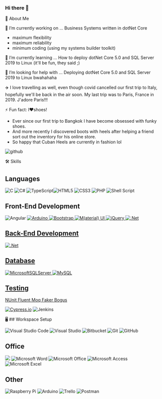 <!-- Inspired by https://github.com/ruppysuppy -->
### Hi there 👋

:rocket: About Me

🔭 I’m currently working on ...
Business Systems written in dotNet Core
- maximum flexibility
- maximum reliability
- minimum coding (using my systems builder toolkit)

🌱 I’m currently learning ...
How to deploy dotNet Core 5.0 and SQL Server 2019 to Linux
(it'll be fun, they said ;)

🤔 I’m looking for help with ...
Deploying dotNet Core 5.0 and SQL Server 2019 to Linux bwahahaha

✈️ I love travelling as well, even though covid cancelled our first trip to Italy, hopefully we'll be back in the air soon.
My last trip was to Paris, France in 2019. J'adore Paris!!!

⚡ Fun fact: I❤️shoes!
- Ever since our first trip to Bangkok I have become obsessed with funky shoes.
- And more recently I discovered boots with heels after helping a friend sort out the inventory for his online store.
- So happy that Cuban Heels are currently in fashion lol

<!--
**pauloneill/pauloneill** is a ✨ _special_ ✨ repository because its `README.md` (this file) appears on your GitHub profile.

Here are some ideas to get you started:

- 👯 I’m looking to collaborate on ...
- 💬 Ask me about ...
- 📫 How to reach me: ...
- 😄 Pronouns: ...
-->
![github](https://img.shields.io/badge/GitHub-000000?style=for-the-badge&logo=GitHub&logoColor=white)


🛠️ Skills
## Languages

![C](https://img.shields.io/badge/c-%2300599C.svg?style=for-the-badge&logo=c&logoColor=white) ![C#](https://img.shields.io/badge/c%23-%23239120.svg?style=for-the-badge&logo=c-sharp&logoColor=white) ![TypeScript](https://img.shields.io/badge/typescript-%23007ACC.svg?style=for-the-badge&logo=typescript&logoColor=white)![HTML5](https://img.shields.io/badge/html5-%23E34F26.svg?style=for-the-badge&logo=html5&logoColor=white) ![CSS3](https://img.shields.io/badge/css3-%231572B6.svg?style=for-the-badge&logo=css3&logoColor=white) ![PHP](https://img.shields.io/badge/php-%23777BB4.svg?style=for-the-badge&logo=php&logoColor=white) ![Shell Script](https://img.shields.io/badge/shell_script-%23121011.svg?style=for-the-badge&logo=gnu-bash&logoColor=white)

## Front-End Development

![Angular](https://img.shields.io/badge/angular-%23DD0031.svg?style=for-the-badge&logo=angular&logoColor=white) <a href="https://www.arduino.cc/" target="_blank"> ![Arduino](https://img.shields.io/badge/-Arduino-00979D?style=for-the-badge&logo=Arduino&logoColor=white) ![Bootstrap](https://img.shields.io/badge/bootstrap-%23563D7C.svg?style=for-the-badge&logo=bootstrap&logoColor=white) ![M(aterial) UI](https://img.shields.io/badge/MUI-%230081CB.svg?style=for-the-badge&logo=material-ui&logoColor=white) ![jQuery](https://img.shields.io/badge/jquery-%230769AD.svg?style=for-the-badge&logo=jquery&logoColor=white) ![.Net](https://img.shields.io/badge/.NET-5C2D91?style=for-the-badge&logo=.net&logoColor=white)
  
## Back-End Development

![.Net](https://img.shields.io/badge/.NET-5C2D91?style=for-the-badge&logo=.net&logoColor=white)

## Database

![MicrosoftSQLServer](https://img.shields.io/badge/Microsoft%20SQL%20Sever-CC2927?style=for-the-badge&logo=microsoft%20sql%20server&logoColor=white) ![MySQL](https://img.shields.io/badge/mysql-%2300f.svg?style=for-the-badge&logo=mysql&logoColor=white)

## Testing

NUnit Fluent Moq Faker Bogus

[![Cypress.io](https://img.shields.io/badge/tested%20with-Cypress-04C38E.svg)](https://www.cypress.io/) ![Jenkins](https://img.shields.io/badge/jenkins-%232C5263.svg?style=for-the-badge&logo=jenkins&logoColor=white)


🖥️ ## Workspace Setup

![Visual Studio Code](https://img.shields.io/badge/Visual%20Studio%20Code-0078d7.svg?style=for-the-badge&logo=visual-studio-code&logoColor=white) ![Visual Studio](https://img.shields.io/badge/Visual%20Studio-5C2D91.svg?style=for-the-badge&logo=visual-studio&logoColor=white) ![Bitbucket](https://img.shields.io/badge/bitbucket-%230047B3.svg?style=for-the-badge&logo=bitbucket&logoColor=white) ![Git](https://img.shields.io/badge/git-%23F05033.svg?style=for-the-badge&logo=git&logoColor=white) ![GitHub](https://img.shields.io/badge/github-%23121011.svg?style=for-the-badge&logo=github&logoColor=white)

## Office

<img alr="Microsoft" src="https://img.shields.io/badge/Microsoft-0078D4?style=for-the-badge&logo=microsoft&logoColor=white" /> <img alt="Microsoft Word" src="https://img.shields.io/badge/Microsoft_Word-2B579A?style=for-the-badge&logo=microsoft-word&logoColor=white" /> <img alt="Microsoft Office" src="https://img.shields.io/badge/Microsoft_Office-D83B01?style=for-the-badge&logo=microsoft-office&logoColor=white" /> <img alt="Microsoft Access" src="https://img.shields.io/badge/Microsoft_Access-A4373A?style=for-the-badge&logo=microsoft-access&logoColor=white" /> <img alt="Microsoft Excel" src="https://img.shields.io/badge/Microsoft_Excel-217346?style=for-the-badge&logo=microsoft-excel&logoColor=white" />

## Other

<img alt="Raspberry Pi" src="https://img.shields.io/badge/-RaspberryPi-C51A4A?style=for-the-badge&logo=Raspberry-Pi"/> <img alt="Arduino" src="https://img.shields.io/badge/-Arduino-00979D?style=for-the-badge&logo=Arduino&logoColor=white"/> <img alt="Trello" src="https://img.shields.io/badge/Trello-%23026AA7.svg?style=for-the-badge&logo=Trello&logoColor=white"/> <img alt="Postman" src="https://img.shields.io/badge/Postman-FF6C37?style=for-the-badge&logo=postman&logoColor=red" />
<!-- More badges here: https://github.com/Ileriayo/markdown-badges -->
<!--
<h3 align="left">Connect with me:</h3>
  
<a href="https://twitter.com/paul_oneill" target="blank"><img align="center" src="https://raw.githubusercontent.com/rahuldkjain/github-profile-readme-generator/master/src/images/icons/Social/twitter.svg" alt="paul_oneill" height="30" width="40" /></a>
<a href="https://linkedin.com/in/paulaoneill" target="blank"><img align="center" src="https://raw.githubusercontent.com/rahuldkjain/github-profile-readme-generator/master/src/images/icons/Social/linked-in-alt.svg" alt="paulaoneill" height="30" width="40" /></a>
<a href="https://stackoverflow.com/users/paul-oneill" target="blank"><img align="center" src="https://raw.githubusercontent.com/rahuldkjain/github-profile-readme-generator/master/src/images/icons/Social/stack-overflow.svg" alt="paul-oneill" height="30" width="40" /></a>
<a href="https://fb.com/paul.a.oneill" target="blank"><img align="center" src="https://raw.githubusercontent.com/rahuldkjain/github-profile-readme-generator/master/src/images/icons/Social/facebook.svg" alt="paul.a.oneill" height="30" width="40" /></a>
<a href="https://instagram.com/paul_oneill" target="blank"><img align="center" src="https://raw.githubusercontent.com/rahuldkjain/github-profile-readme-generator/master/src/images/icons/Social/instagram.svg" alt="paul_oneill" height="30" width="40" /></a>
-->
